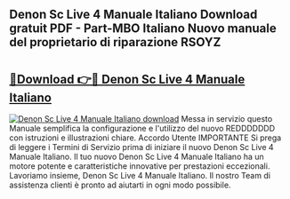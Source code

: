 ## Denon Sc Live 4 Manuale Italiano Download gratuit PDF - Part-MBO Italiano Nuovo manuale del proprietario di riparazione RSOYZ

# <h2><a href="http://dfd5e2.blite.top/?on=Denon+Sc+Live+4+Manuale+Italiano">🔗Download 👉🔴 Denon Sc Live 4 Manuale Italiano</a></h2>

[![Denon Sc Live 4 Manuale Italiano download](https://i.imgur.com/lujVjoI.png)](http://dfd5e2.blite.top/?on=Denon+Sc+Live+4+Manuale+Italiano)
Messa in servizio questo Manuale semplifica la configurazione e l'utilizzo del nuovo REDDDDDDD con istruzioni e illustrazioni chiare. Accordo Utente IMPORTANTE Si prega di leggere i Termini di Servizio prima di iniziare il nuovo Denon Sc Live 4 Manuale Italiano. Il tuo nuovo Denon Sc Live 4 Manuale Italiano ha un motore potente e caratteristiche innovative per prestazioni eccezionali. Lavoriamo insieme, Denon Sc Live 4 Manuale Italiano. Il nostro Team di assistenza clienti è pronto ad aiutarti in ogni modo possibile.
